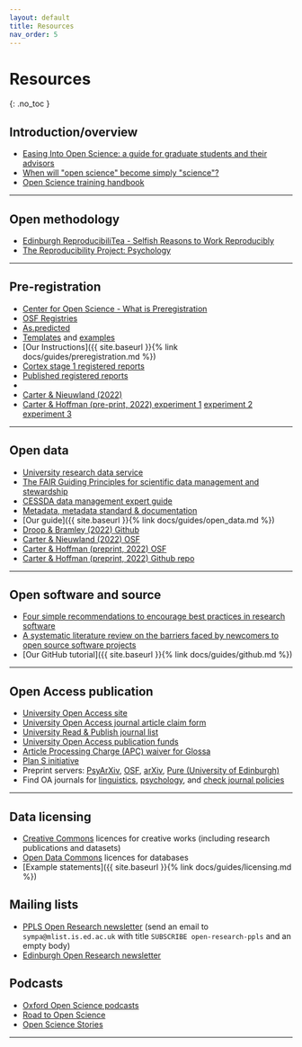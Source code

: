 ```yaml
---
layout: default
title: Resources
nav_order: 5
---
```


# Resources
{: .no_toc }

<!-- <details open markdown="block">
  <summary>
    Table of contents
  </summary>
  {: .text-delta }
1. TOC
{:toc}
</details>

--- -->

## Introduction/overview

- [Easing Into Open Science: a guide for graduate students and their advisors](https://online.ucpress.edu/collabra/article/7/1/18684/115927/Easing-Into-Open-Science-A-Guide-for-Graduate)
- [When will "open science" become simply "science"?](https://genomebiology.biomedcentral.com/articles/10.1186/s13059-015-0669-2)
- [Open Science training handbook](https://open-science-training-handbook.gitbook.io/book/introduction)

---

## Open methodology

- [Edinburgh ReproducibiliTea - Selfish Reasons to Work Reproducibly](https://www.youtube.com/watch?v=bZ0L53VZQF4)
- [The Reproducibility Project: Psychology](https://osf.io/ezcuj/wiki/home/)

---

## Pre-registration

- [Center for Open Science - What is Preregistration](https://www.cos.io/initiatives/prereg)
- [OSF Registries](https://osf.io/registries)
- [As.predicted](https://aspredicted.org/)
- [Templates](https://osf.io/zab38/wiki/home/?view) and [examples](https://osf.io/e6auq/wiki/Example%20Preregistrations/?view)
- [Our Instructions]({{ site.baseurl }}{% link docs/guides/preregistration.md %})
- [Cortex stage 1 registered reports](https://osf.io/d2y4c/) 
- [Published registered reports](https://www.zotero.org/groups/479248/osf/collections/KEJP68G9)
- 
- [Carter & Nieuwland (2022)](https://osf.io/b8fuz) 
- [Carter & Hoffman (pre-print, 2022) experiment 1](https://osf.io/h73qg) [experiment 2](https://osf.io/zu76h) [experiment 3](https://osf.io/cqr7a) 

---

## Open data

- [University research data service](https://www.ed.ac.uk/information-services/research-support/research-data-service)
- [The FAIR Guiding Principles for scientific data management and stewardship](https://www.nature.com/articles/sdata201618)
- [CESSDA data management expert guide](https://www.cessda.eu/Training/Training-Resources/Library/Data-Management-Expert-Guide)
- [Metadata, metadata standard & documentation](https://www.utwente.nl/en/bms/datalab/datasharing/new-rich-text-document/)
- [Our guide]({{ site.baseurl }}{% link docs/guides/open_data.md %})
- [Droop & Bramley (2022) Github](https://github.com/Stephaniedroop/inferring-intention)
- [Carter & Nieuwland (2022) OSF](https://osf.io/ud2b7/)
- [Carter & Hoffman (preprint, 2022) OSF](https://osf.io/a8j4c/) 
- [Carter & Hoffman (preprint, 2022) Github repo](https://github.com/gacarter/spr) 

---

## Open software and source

- [Four simple recommendations to encourage best practices in research software](https://f1000research.com/articles/6-876/v1)
- [A systematic literature review on the barriers faced by newcomers to open source software projects](http://igor.pro.br/publica/papers/IST_SysReview_PrePrint.pdf)
- [Our GitHub tutorial]({{ site.baseurl }}{% link docs/guides/github.md %})

---

## Open Access publication

- [University Open Access site](https://www.ed.ac.uk/information-services/research-support/publish-research/open-access)
- [University Open Access journal article claim form](https://www.ed.ac.uk/information-services/research-support/publish-research/open-access/journal-article-open-access-claim-form)
- [University Read & Publish journal list](https://www.ed.ac.uk/information-services/research-support/publish-research/open-access/read-and-publish-journals)
- [University Open Access publication funds](https://www.ed.ac.uk/information-services/research-support/publish-research/open-access/request-apc-payment)
- [Article Processing Charge (APC) waiver for Glossa](https://www.glossa-journal.org/about/submissions/)
- [Plan S initiative](https://www.coalition-s.org/why-plan-s/)
- Preprint servers: [PsyArXiv](https://psyarxiv.com/), [OSF](https://osf.io/), [arXiv](https://arxiv.org/), [Pure (University of Edinburgh)](https://www.ed.ac.uk/information-services/research-support/research-information-management/pure)
- Find OA journals for [linguistics](https://oaling.wordpress.com/), [psychology](https://open-access.network/en/information/subject-specific-open-access/psychology), and [check journal policies](https://v2.sherpa.ac.uk/romeo/)

---

## Data licensing

- [Creative Commons](https://chooser-beta.creativecommons.org/) licences for creative works (including research publications and datasets)
- [Open Data Commons](https://opendatacommons.org/licenses/index.html) licences for databases
- [Example statements]({{ site.baseurl }}{% link docs/guides/licensing.md %})

## Mailing lists

- [PPLS Open Research newsletter](https://mlist.is.ed.ac.uk/lists/info/open-research-ppls) (send an email to `sympa@mlist.is.ed.ac.uk` with title `SUBSCRIBE open-research-ppls` and an empty body)
- [Edinburgh Open Research newsletter](https://mailchi.mp/8800ecd49891/edinburgh_open_research-14874980)

## Podcasts

- [Oxford Open Science podcasts](https://podcasts.ox.ac.uk/series/open-science)
- [Road to Open Science](https://www.uu.nl/en/research/utrecht-young-academy/projects/open-science/road-to-open-science-podcast)
- [Open Science Stories](https://player.fm/series/open-science-stories)

---
